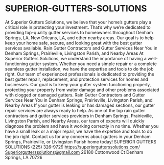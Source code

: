 # SUPERIOR-GUTTERS-SOLUTIONS
At Superior Gutters Solutions, we believe that your home’s gutters play a critical role in protecting your investment.
 That’s why we’re dedicated to providing top-quality gutter services to homeowners throughout Denham Springs, LA, New Orleans, LA, and other nearby areas. Our goal is to help keep your home safe, secure, and looking great with the best gutter services available.
Rain Gutter Contractors and Gutter Services Near You in Denham Springs, Prairieville, Livingston Parish, and Nearby Areas
At Superior Gutters Solutions, we understand the importance of having a well-functioning gutter system. Whether you need a simple repair or a complete seamless gutter installation, we have the expertise and tools to do the job right. Our team of experienced professionals is dedicated to providing the best gutter repair, replacement, and protection services for homes and businesses. Our goal is to keep your gutter system functioning properly, protecting your property from water damage and other problems associated with clogged or damaged gutters.
Rain Gutter Contractors and Gutter Services Near You in Denham Springs, Prairieville, Livingston Parish, and Nearby Areas
If your gutter is leaking or has damaged sections, our gutter repair services are always ready to help. As one of the top rain gutter contractors and gutter services providers in Denham Springs, Prairieville, Livingston Parish, and Nearby Areas, our team of experts will quickly diagnose the problem and have it working correctly in no time. Whether you have a small leak or a major repair, we have the expertise and tools to do the job right. Contact us for any concerns about gutters in your Denham Springs, Prairieville, or Livingston Parish home today!
SUPERIOR GUTTERS SOLUTIONS
(225) 326-9729
https://superiorgutterssolutions.com/
Superiorgutterssolutions@gmail.com
26180 Cottonwood Ct Denham Springs, LA 70726
